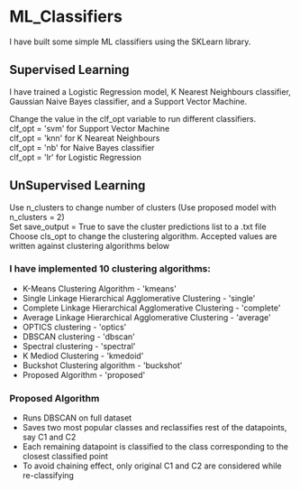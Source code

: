 # ML_Classifiers
I have built some simple ML classifiers using the SKLearn library.

## Supervised Learning
I have trained a Logistic Regression model, K Nearest Neighbours classifier, Gaussian Naive Bayes classifier, and a Support Vector Machine.

Change the value in the clf_opt variable to run different classifiers. <br>
clf_opt = 'svm' for Support Vector Machine<br>
clf_opt = 'knn' for K Neareat Neighbours<br>
clf_opt = 'nb' for Naive Bayes classifier<br>
clf_opt = 'lr' for Logistic Regression

## UnSupervised Learning
Use n_clusters to change number of clusters (Use proposed model with n_clusters = 2)<br>
Set save_output = True to save the cluster predictions list to a .txt file<br>
Choose cls_opt to change the clustering algorithm. Accepted values are written against clustering algorithms below<br>

### I have implemented 10 clustering algorithms:
- K-Means Clustering Algorithm - 'kmeans'
- Single Linkage Hierarchical Agglomerative Clustering - 'single'
- Complete Linkage Hierarchical Agglomerative Clustering - 'complete'
- Average Linkage Hierarchical Agglomerative Clustering - 'average'
- OPTICS clustering - 'optics'
- DBSCAN clustering - 'dbscan'
- Spectral clustering - 'spectral'
- K Mediod Clustering - 'kmedoid'
- Buckshot Clustering algorithm - 'buckshot'
- Proposed Algorithm - 'proposed'

### Proposed Algorithm
- Runs DBSCAN on full dataset
- Saves two most popular classes and reclassifies rest of the datapoints, say C1 and C2
- Each remaining datapoint is classified to the class corresponding to the closest classified point
- To avoid chaining effect, only original C1 and C2 are considered while re-classifying
